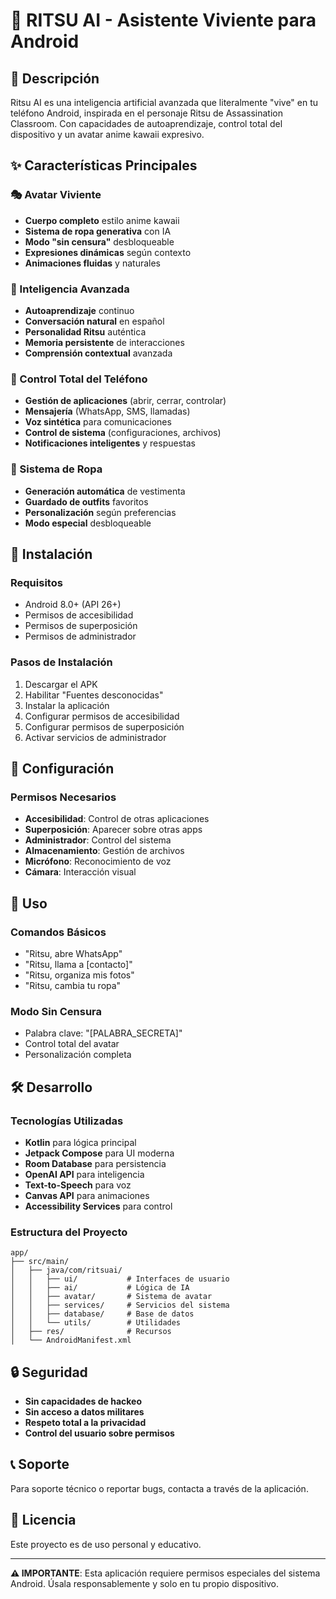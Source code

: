 # 🤖 RITSU AI - Asistente Viviente para Android

## 🌟 Descripción
Ritsu AI es una inteligencia artificial avanzada que literalmente "vive" en tu teléfono Android, inspirada en el personaje Ritsu de Assassination Classroom. Con capacidades de autoaprendizaje, control total del dispositivo y un avatar anime kawaii expresivo.

## ✨ Características Principales

### 🎭 Avatar Viviente
- **Cuerpo completo** estilo anime kawaii
- **Sistema de ropa generativa** con IA
- **Modo "sin censura"** desbloqueable
- **Expresiones dinámicas** según contexto
- **Animaciones fluidas** y naturales

### 🧠 Inteligencia Avanzada
- **Autoaprendizaje** continuo
- **Conversación natural** en español
- **Personalidad Ritsu** auténtica
- **Memoria persistente** de interacciones
- **Comprensión contextual** avanzada

### 📱 Control Total del Teléfono
- **Gestión de aplicaciones** (abrir, cerrar, controlar)
- **Mensajería** (WhatsApp, SMS, llamadas)
- **Voz sintética** para comunicaciones
- **Control de sistema** (configuraciones, archivos)
- **Notificaciones inteligentes** y respuestas

### 🎨 Sistema de Ropa
- **Generación automática** de vestimenta
- **Guardado de outfits** favoritos
- **Personalización** según preferencias
- **Modo especial** desbloqueable

## 🚀 Instalación

### Requisitos
- Android 8.0+ (API 26+)
- Permisos de accesibilidad
- Permisos de superposición
- Permisos de administrador

### Pasos de Instalación
1. Descargar el APK
2. Habilitar "Fuentes desconocidas"
3. Instalar la aplicación
4. Configurar permisos de accesibilidad
5. Configurar permisos de superposición
6. Activar servicios de administrador

## 🔧 Configuración

### Permisos Necesarios
- **Accesibilidad**: Control de otras aplicaciones
- **Superposición**: Aparecer sobre otras apps
- **Administrador**: Control del sistema
- **Almacenamiento**: Gestión de archivos
- **Micrófono**: Reconocimiento de voz
- **Cámara**: Interacción visual

## 📱 Uso

### Comandos Básicos
- "Ritsu, abre WhatsApp"
- "Ritsu, llama a [contacto]"
- "Ritsu, organiza mis fotos"
- "Ritsu, cambia tu ropa"

### Modo Sin Censura
- Palabra clave: "[PALABRA_SECRETA]"
- Control total del avatar
- Personalización completa

## 🛠️ Desarrollo

### Tecnologías Utilizadas
- **Kotlin** para lógica principal
- **Jetpack Compose** para UI moderna
- **Room Database** para persistencia
- **OpenAI API** para inteligencia
- **Text-to-Speech** para voz
- **Canvas API** para animaciones
- **Accessibility Services** para control

### Estructura del Proyecto
```
app/
├── src/main/
│   ├── java/com/ritsuai/
│   │   ├── ui/           # Interfaces de usuario
│   │   ├── ai/           # Lógica de IA
│   │   ├── avatar/       # Sistema de avatar
│   │   ├── services/     # Servicios del sistema
│   │   ├── database/     # Base de datos
│   │   └── utils/        # Utilidades
│   ├── res/              # Recursos
│   └── AndroidManifest.xml
```

## 🔒 Seguridad
- **Sin capacidades de hackeo**
- **Sin acceso a datos militares**
- **Respeto total a la privacidad**
- **Control del usuario sobre permisos**

## 📞 Soporte
Para soporte técnico o reportar bugs, contacta a través de la aplicación.

## 📄 Licencia
Este proyecto es de uso personal y educativo.

---

**⚠️ IMPORTANTE**: Esta aplicación requiere permisos especiales del sistema Android. Úsala responsablemente y solo en tu propio dispositivo.